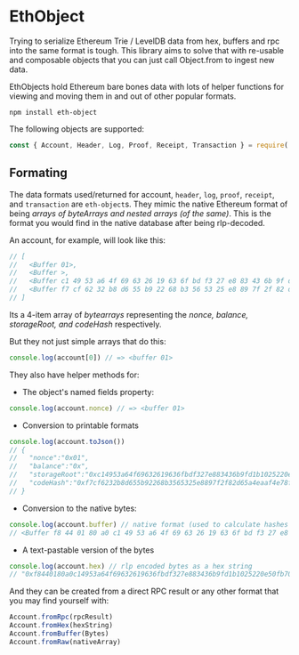 # EthObject

Trying to serialize Ethereum Trie / LevelDB data from hex, buffers and rpc into the same format is tough. This library aims to solve that with re-usable and composable objects that you can just call Object.from<X> to ingest new data.

EthObjects hold Ethereum bare bones data with lots of helper functions for viewing and moving them in and out of other popular formats.

```
npm install eth-object
```

The following objects are supported:

```javascript
const { Account, Header, Log, Proof, Receipt, Transaction } = require('eth-object')
```

## Formating

The data formats used/returned for account, `header`, `log`, `proof`, `receipt`, and `transaction` are `eth-object`s. They mimic the native Ethereum format of being _arrays of byteArrays and nested arrays (of the same)_. This is the format you would find in the native database after being rlp-decoded.

An account, for example, will look like this:

```javascript
// [
//   <Buffer 01>,
//   <Buffer >,
//   <Buffer c1 49 53 a6 4f 69 63 26 19 63 6f bd f3 27 e8 83 43 6b 9f d1 b1 02 52 20 e5 0f b7 0a b7 d2 e2 a8>,
//   <Buffer f7 cf 62 32 b8 d6 55 b9 22 68 b3 56 53 25 e8 89 7f 2f 82 d6 5a 4e aa f4 e7 8f ce f0 4e 8f ee 6a>,
// ]
```

Its a 4-item array of _bytearrays_ representing the _nonce, balance, storageRoot, and codeHash_ respectively. 

But they not just simple arrays that do this:

```javascript
console.log(account[0]) // => <buffer 01>
```

They also have helper methods for:

- The object's named fields property:

```javascript
console.log(account.nonce) // => <buffer 01>
```

- Conversion to printable formats

```javascript
console.log(account.toJson())
// {
//   "nonce":"0x01",
//   "balance":"0x",
//   "storageRoot":"0xc14953a64f69632619636fbdf327e883436b9fd1b1025220e50fb70ab7d2e2a8",
//   "codeHash":"0xf7cf6232b8d655b92268b3565325e8897f2f82d65a4eaaf4e78fcef04e8fee6a"
// }
```

- Conversion to the native bytes:

```javascript
console.log(account.buffer) // native format (used to calculate hashes and roots)
// <Buffer f8 44 01 80 a0 c1 49 53 a6 4f 69 63 26 19 63 6f bd f3 27 e8 83 43 6b 9f d1 b1 02 52 20 e5 0f b7 0a b7 d2 e2 a8 a0 f7 cf 62 32 b8 d6 55 b9 22 68 b3 56 ... >
```

- A text-pastable version of the bytes

```javascript
console.log(account.hex) // rlp encoded bytes as a hex string
// "0xf8440180a0c14953a64f69632619636fbdf327e883436b9fd1b1025220e50fb70ab7d2e2a8a0f7cf6232b8d655b92268b3565325e8897f2f82d65a4eaaf4e78fcef04e8fee6a"
```

And they can be created from a direct RPC result or any other format that you may find yourself with:

```javascript
Account.fromRpc(rpcResult)
Account.fromHex(hexString)
Account.fromBuffer(Bytes)
Account.fromRaw(nativeArray)
```


